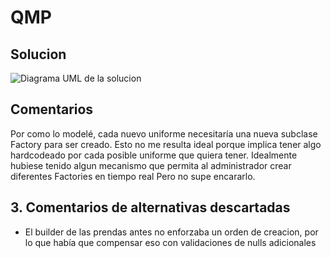 # QMP

## Solucion

![Diagrama UML de la solucion](https://www.plantuml.com/plantuml/proxy?cache=no&src=https://raw.githubusercontent.com/MarcoPiatti/QMP/main/qmp_diagrama.puml)
	
## Comentarios

Por como lo modelé, cada nuevo uniforme necesitaría una nueva subclase Factory para ser creado.
Esto no me resulta ideal porque implica tener algo hardcodeado por cada posible uniforme que quiera tener.
Idealmente hubiese tenido algun mecanismo que permita al administrador crear diferentes Factories en tiempo real
Pero no supe encararlo.

## 3. Comentarios de alternativas descartadas

- El builder de las prendas antes no enforzaba un orden de creacion, por lo que había que compensar eso con validaciones de nulls adicionales
